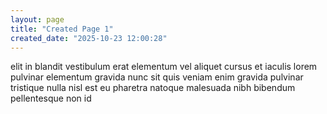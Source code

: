 ```yaml
---
layout: page
title: "Created Page 1"
created_date: "2025-10-23 12:00:28"
---
```


elit in blandit vestibulum erat elementum vel aliquet cursus et iaculis lorem pulvinar elementum gravida nunc sit quis veniam enim gravida pulvinar tristique nulla nisl est eu pharetra natoque malesuada nibh bibendum pellentesque non id 
